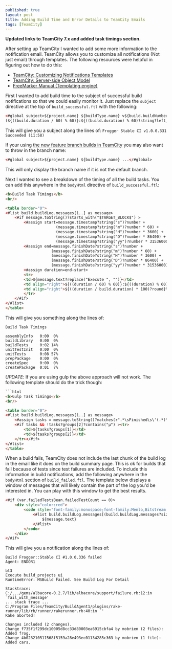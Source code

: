 ```yaml
---
published: true
layout: post
title: Adding Build Time and Error Details to TeamCity Emails
tags: [TeamCity]
---
```


**Updated links to TeamCity 7.x and added task timings section.**

After setting up TeamCity I wanted to add some more information to the notification email. TeamCity allows you to customize all notifications (Not just email) through templates. The following resources were helpful in figuring out how to do this:

- [TeamCity: Customizing Notifications Templates](http://confluence.jetbrains.net/display/TCD7/Customizing+Notifications) 
- [TeamCity: Server-side Object Model](http://confluence.jetbrains.net/display/TCD7/Server-side+Object+Model) 
- [FreeMarker Manual (Templating engine)](http://freemarker.org/docs/index.html) 
 
First I wanted to add build time to the subject of successful build notifications so that we could easily monitor it. Just replace the `subject` directive at the top of `build_successful.ftl` with the following:

```html
<#global subject>${project.name} ${buildType.name} v${build.buildNumber} Succeeded
(${((build.duration / 60) % 60)}:${((build.duration) % 60)?string?left_pad(2, "0")})</#global>
```

This will give you a subject along the lines of: `Frogger Stable CI v1.0.0.331 Succeeded (11:58)`

If your using [the new feature branch builds in TeamCity](http://confluence.jetbrains.com/display/TCD7/Working+with+Feature+Branches) you may also want to throw in the branch name:

```html
<#global subject>${project.name} ${buildType.name} ...</#global>
```

This will only display the branch name if it is not the default branch.

Next I wanted to see a breakdown of the timing of all the build tasks. You can add this anywhere in the `bodyHtml` directive of `build_successful.ftl`:

```html
<b>Build Task Timings</b>
<br/>

<table border="0">
<#list build.buildLog.messages[1..] as message>
	<#if message.toString()?starts_with("$TARGET_BLOCK$") >
		<#assign start=message.timestamp?string("s")?number + 
					  (message.timestamp?string("m")?number * 60) + 
					  (message.timestamp?string("H")?number * 3600) + 
					  (message.timestamp?string("D")?number * 86400) + 
					  (message.timestamp?string("yy")?number * 31536000)>
		<#assign end=message.finishDate?string("s")?number + 
					(message.finishDate?string("m")?number * 60) + 
					(message.finishDate?string("H")?number * 3600) + 
					(message.finishDate?string("D")?number * 86400) + 
					(message.finishDate?string("yy")?number * 31536000)>
		<#assign duration=end-start>
		<tr>
		<td>${message.text?replace("Execute ", "")}</td>
		<td align="right">${((duration / 60) % 60)}:${((duration) % 60)?string?left_pad(2, "0")}</td>
		<td align="right">${((duration / build.duration) * 100)?round}%</td>
		</tr>
	</#if>
</#list>
</table>
```

This will give you something along the lines of:

```
Build Task Timings 

assemblyInfo   0:00  0%
buildLibrary   0:00  0%
buildTests     0:02 14%
unitTestInit   0:00  0%
unitTests      0:08 57%
prepPackage    0:00  0%
createSpec     0:00  0%
createPackage  0:01  7%
```

*UPDATE*: If you are using gulp the above approach will not work. The following template should do the trick though:

```html
```html
<b>Gulp Task Timings</b>
<br/>

<table border="0">
<#list build.buildLog.messages[1..] as message>
    <#assign tasks = message.toString()?matches(r".*\sFinished\s\'(.*)\'\safter\s(.*)")>
    <#if tasks && !tasks?groups[2]?contains("μ") ><tr>
        <td>${tasks?groups[1]}</td>
        <td>${tasks?groups[2]}</td>
    </tr></#if>
</#list>
</table>
```

When a build fails, TeamCity does not include the last chunk of the build log in the email like it does on the build summary page. This is ok for builds that fail because of tests since test failures are included. To include this information in build notifications, add the following anywhere in the `bodyHtml` section of `build_failed.ftl`. The template below displays a window of messages that will likely contain the part of the log you'd be interested in. You can play with this window to get the best results.

```html
<#if (var.failedTestsBean.failedTestCount == 0)>
	<div style="color:red">
		<code style="font-family:monospace;font-family:Menlo,Bitstream Vera Sans Mono,Courier New,Courier,monospace;font-size:12px; white-space: pre-wrap; white-space: -moz-pre-wrap; white-space: -pre-wrap; white-space: -o-pre-wrap; word-wrap: break-word;">
			<#list build.buildLog.messages[(build.buildLog.messages?size - 40)..(build.buildLog.messages?size - 20)] as message>
				${message.text}
			</#list>
		</code>
	</div>
</#if>
```

This will give you a notification along the lines of:

```
Build Frogger::Stable CI #1.0.0.336 failed 
Agent: ENDOR1

bt3 
Execute build_projects_ui 
RuntimeError: MSBuild Failed. See Build Log For Detail

Stacktrace: 
C:/.../gems/albacore-0.2.7/lib/albacore/support/failure.rb:12:in `fail_with_message' 
... stack trace ... 
C:/Program Files/TeamCity/BuildAgent1/plugins/rake-runner/lib/rb/runner/rakerunner.rb:40:in `' 
Rake aborted!

Changes included (2 changes). 
Change f735f1f299dc10005d8cc33d80003ea6915cbfa4 by mobrien (2 files): Added frog. 
Change 4b023210511568f5159a28e493ec01134285c363 by mobrien (1 file): Added cars.
```